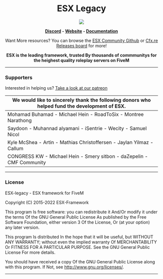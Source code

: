 <h1 align='center'>ESX Legacy</a></h1>
<p align="center"><img src="https://docs.esx-framework.org/severcount.svg"/></p>
<p align='center'><b><a href='https://discord.esx-framework.org/'>Discord</a> - <a href='https://esx-framework.org/'>Website</a> - <a href='https://docs.esx-framework.org/legacy/installation'>Documentation</a></b></h5>

<p align='center'>Want More resources? You can browse the <a href="https://github.com/esx-community/">ESX Community Github</a> or <a href="https://forum.cfx.re/tag/esx">Cfx.re Releases board</a> for more!
<p align='center'><b>ESX is the leading framework, trusted By thousands of commmunitys for the heighest quality roleplay servers on FiveM</b></p>

<hr>

### Supporters 

Interested in helping us? [Take a look at our patreon](https://www.patreon.com/esx "Take a look at our patreon")

| We would like to sincerely thank the following donors who helped fund the development of ESX.  |
| ------------ |
| Mohamad Buhamad - Michael Hein - RoadToSix - Montree Narathong  |
| Saydoon - Muhannad alyamani - iSentrie - Wecity - Samuel Nicol |
| Kyle McShea - Artin - Mathias Christoffersen - Jaylan Yilmaz - Callum |
| CONGRESS KW - Michael Hein - Smery sitbon - daZepelin - CMF Community |
------

### License

ESX-legacy - ESX framework for FiveM

Copyright (C) 2015-2022 ESX-Framework

This program Is free software: you can redistribute it And/Or modify it under the terms Of the GNU General Public License As published by the Free Software Foundation, either version 3 Of the License, Or (at your option) any later version.

This program Is distributed In the hope that it will be useful, but WITHOUT ANY WARRANTY; without even the implied warranty Of MERCHANTABILITY Or FITNESS FOR A PARTICULAR PURPOSE. See the GNU General Public License For more details.

You should have received a copy Of the GNU General Public License along with this program. If Not, see <http://www.gnu.org/licenses/>.

<hr>
